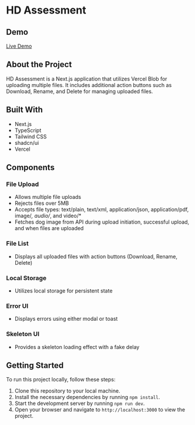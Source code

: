 # HD Assessment

## Demo
[Live Demo](https://hd-assessment.vercel.app/)

## About the Project
HD Assessment is a Next.js application that utilizes Vercel Blob for uploading multiple files. It includes additional action buttons such as Download, Rename, and Delete for managing uploaded files.

## Built With
- Next.js
- TypeScript
- Tailwind CSS
- shadcn/ui
- Vercel

## Components
### File Upload
- Allows multiple file uploads
- Rejects files over 5MB
- Accepts file types: text/plain, text/xml, application/json, application/pdf, image/*, audio/*, and video/*
- Fetches dog image from API during upload initiation, successful upload, and when files are uploaded

### File List
- Displays all uploaded files with action buttons (Download, Rename, Delete)

### Local Storage
- Utilizes local storage for persistent state

### Error UI
- Displays errors using either modal or toast

### Skeleton UI
- Provides a skeleton loading effect with a fake delay

## Getting Started
To run this project locally, follow these steps:

1. Clone this repository to your local machine.
2. Install the necessary dependencies by running `npm install`.
3. Start the development server by running `npm run dev`.
4. Open your browser and navigate to `http://localhost:3000` to view the project.
